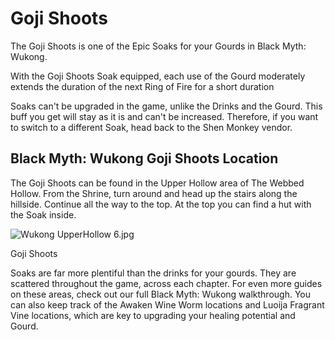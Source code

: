 # Goji Shoots

The Goji Shoots is one of the Epic Soaks for your Gourds in Black Myth: Wukong. 

With the Goji Shoots Soak equipped, each use of the Gourd moderately extends the duration of the next Ring of Fire for a short duration 

Soaks can't be upgraded in the game, unlike the Drinks and the Gourd. This buff you get will stay as it is and can't be increased. Therefore, if you want to switch to a different Soak, head back to the Shen Monkey vendor. 

## Black Myth: Wukong Goji Shoots Location

The Goji Shoots can be found in the Upper Hollow area of The Webbed Hollow. From the Shrine, turn around and head up the stairs along the hillside. Continue all the way to the top. At the top you can find a hut with the Soak inside. 

![Wukong UpperHollow 6.jpg](https://oyster.ignimgs.com/mediawiki/apis.ign.com/black-myth-wukong/9/9c/Wukong_UpperHollow_6.jpg)

Goji Shoots

Soaks are far more plentiful than the drinks for your gourds. They are scattered throughout the game, across each chapter. For even more guides on these areas, check out our full Black Myth: Wukong walkthrough. You can also keep track of the Awaken Wine Worm locations and Luoija Fragrant Vine locations, which are key to upgrading your healing potential and Gourd.